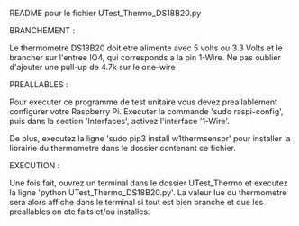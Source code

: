 README pour le fichier UTest_Thermo_DS18B20.py


BRANCHEMENT :

Le thermometre DS18B20 doit etre alimente avec 5 volts ou 3.3 Volts et le brancher sur l'entree IO4, qui corresponds a la pin 1-Wire.
Ne pas oublier d'ajouter une pull-up de 4.7k sur le one-wire



PREALLABLES :

Pour executer ce programme de test unitaire vous devez preallablement configurer votre Raspberry Pi. 
Executer la commande 'sudo raspi-config', puis dans la section 'Interfaces', activez l'interface '1-Wire'.

De plus, executez la ligne 'sudo pip3 install w1thermsensor' pour installer la librairie du thermometre dans le dossier contenant ce fichier.



EXECUTION : 

Une fois fait, ouvrez un terminal dans le dossier UTest_Thermo et executez la ligne 'python UTest_Thermo_DS18B20.py'.
La valeur lue du thermometre sera alors affiche dans le terminal si tout est bien branche et que les preallables on ete faits et/ou installes.


